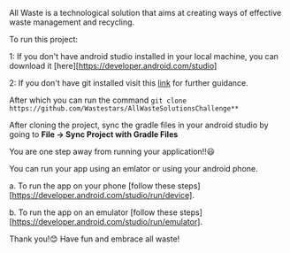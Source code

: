 All Waste is a technological solution that aims at creating ways of effective waste management and recycling.

To run this project:

1: If you don't have android studio installed in your local machine, you can download it [here][https://developer.android.com/studio]

2: If you don't have git installed visit this [link](https://git-scm.com/book/en/v2/Getting-Started-Installing-Git) for further guidance.


After which you can run the command `git clone https://github.com/Wastestars/AllWasteSolutionsChallenge**`

After cloning the project, sync the gradle files in your android studio by going to **File -> Sync Project with Gradle Files**

You are one step away from running your application!!😃

You can run your app using an emlator or using your android phone. 

a. To run the app on your phone [follow these steps][https://developer.android.com/studio/run/device].

b. To run the app on an emulator [follow these steps][https://developer.android.com/studio/run/emulator].

Thank you!😊 Have fun and embrace all waste!

